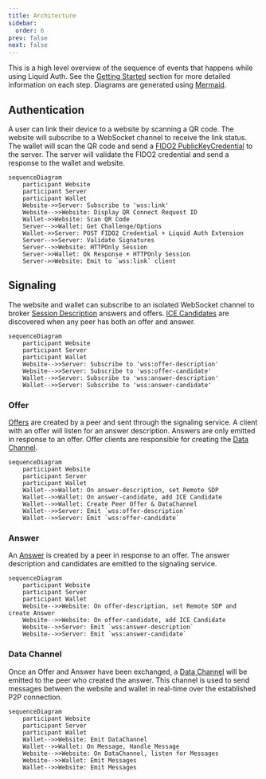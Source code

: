 ```yaml
---
title: Architecture
sidebar:
  order: 6
prev: false
next: false
---
```


This is a high level overview of the sequence of events that happens while using Liquid Auth.
See the [Getting Started](./guides/getting-started) section for more detailed information on each step.
Diagrams are generated using [Mermaid](https://mermaid-js.github.io/mermaid/#/).



<style>
    svg[aria-roledescription="sequence"] {
        border-radius: 25px;
        background-color: white;
    }
</style>

## Authentication

A user can link their device to a website by scanning a QR code. 
The website will subscribe to a WebSocket channel to receive the link status. 
The wallet will scan the QR code and send a [FIDO2 PublicKeyCredential]() to the server. 
The server will validate the FIDO2 credential and send a response to the wallet and website.

```mermaid
sequenceDiagram
    participant Website
    participant Server
    participant Wallet
    Website->>Server: Subscribe to 'wss:link'
    Website-->>Website: Display QR Connect Request ID
    Wallet->>Website: Scan QR Code
    Server-->>Wallet: Get Challenge/Options
    Wallet->>Server: POST FIDO2 Credential + Liquid Auth Extension
    Server-->>Server: Validate Signatures
    Server-->>Website: HTTPOnly Session
    Server->>Wallet: Ok Response + HTTPOnly Session
    Server->>Website: Emit to `wss:link` client
```

## Signaling

The website and wallet can subscribe to an isolated WebSocket channel to broker [Session Description]() answers and offers.
[ICE Candidates]() are discovered when any peer has both an offer and answer.

```mermaid
sequenceDiagram
    participant Website
    participant Server
    participant Wallet
    Website-->>Server: Subscribe to 'wss:offer-description'
    Website-->>Server: Subscribe to 'wss:offer-candidate'
    Wallet-->>Server: Subscribe to 'wss:answer-description'
    Wallet-->>Server: Subscribe to 'wss:answer-candidate'
```

### Offer

[Offers]() are created by a peer and sent through the signaling service. 
A client with an offer will listen for an answer description. 
Answers are only emitted in response to an offer.
Offer clients are responsible for creating the [Data Channel]().

```mermaid
sequenceDiagram
    participant Website
    participant Server
    participant Wallet
    Wallet-->>Wallet: On answer-description, set Remote SDP
    Wallet-->>Wallet: On answer-candidate, add ICE Candidate
    Wallet-->>Wallet: Create Peer Offer & DataChannel
    Wallet-->>Server: Emit `wss:offer-description`
    Wallet-->>Server: Emit `wss:offer-candidate`
```

### Answer

An [Answer]() is created by a peer in response to an offer.
The answer description and candidates are emitted to the signaling service.

```mermaid
sequenceDiagram
    participant Website
    participant Server
    participant Wallet
    Website-->>Website: On offer-description, set Remote SDP and create Answer
    Website-->>Website: On offer-candidate, add ICE Candidate
    Website-->>Server: Emit `wss:answer-description`
    Website-->>Server: Emit `wss:answer-candidate`
```

### Data Channel

Once an Offer and Answer have been exchanged, a [Data Channel]() will be emitted to the peer who created the answer.
This channel is used to send messages between the website and wallet in real-time over the established P2P connection.
```mermaid
sequenceDiagram
    participant Website
    participant Server
    participant Wallet
    Wallet-->>Website: Emit DataChannel
    Wallet-->>Wallet: On Message, Handle Message
    Website-->>Website: On DataChannel, listen for Messages
    Website-->>Wallet: Emit Messages
    Wallet-->>Website: Emit Messages
```
